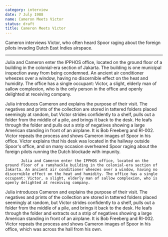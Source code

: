 ```yaml
---
category: interview
date: 7 July 1988
name: Cameron Meets Victor
status: draft
title: Cameron Meets Victor
---
```

Cameron interviews Victor, who often heard Spoor raging about the foreign pilots invading Dutch East Indies airspace.

------

Julia and Cameron enter the IPPHOS office, located
on the ground floor of a building in the colonial-era section of
Jakarta. The building is one municipal inspection away from being
condemned. An ancient air conditioner wheezes over a window, having no
discernible effect on the heat and humidity. The office has a single
occupant: Victor, a slight, elderly man of sallow complexion, who is the
only person in the office and openly delighted at receiving company.

Julia introduces Cameron and explains the purpose of their visit. The
negatives and prints of the collection are stored in tattered folders
placed seemingly at random, but Victor strides confidently to a shelf,
pulls out a folder from the middle of a pile, and brings it back to the
desk. He leafs through the folder and pulls out a strip of negatives
showing a large American standing in front of an airplane. It is Bob
Freeberg and RI-002. Victor repeats the process and shows Cameron images
of Spoor in his office. Victor explains that his desk was located in the
hallway outside Spoor's office, and on many occasion overheared Spoor
raging about the foreign pilots running the Dutch blockade with
impunity. 

           Julia and Cameron enter the IPPHOS office, located on the ground floor of a ramshackle building in the colonial-era section of Jakarta. An ancient air conditioner wheezes over a window, having no discernible effect on the heat and humidity. The office has a single occupant: Victor, a slight, elderly man of sallow complexion, who is openly delighted at receiving company.

Julia introduces Cameron and explains the purpose of their visit. The negatives and prints of the collection are stored in tattered folders placed seemingly at random, but Victor strides confidently to a shelf, pulls out a folder from the middle of a pile, and brings it back to the desk. He leafs through the folder and extracts out a strip of negatives showing a large American standing in front of an airplane. It is Bob Freeberg and RI-002. Victor repeats the process and shows Cameron images of Spoor in his office, which was across the hall from his own. 
